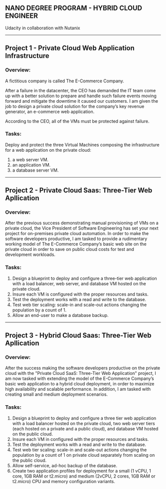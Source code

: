 ## **NANO DEGREE PROGRAM - HYBRID CLOUD ENGINEER**
Udacity in collaboration with Nutanix

---

## Project 1 - Private Cloud Web Application Infrastructure

### Overview:

A fictitious company is called The E-Commerce Company.

After a failure in the datacenter, the CEO has demanded the IT team come up with a better solution to prepare and handle such failure events moving forward and mitigate the downtime it caused our customers. I am given the job to design a private cloud solution for the company’s key revenue generator, an e-commerce web application.

According to the CEO, all of the VMs must be protected against failure.

### Tasks:

Deploy and protect the three Virtual Machines composing the infrastructure for a web application on the private cloud: 
1. a web server VM.
2. an application VM.
3. a database server VM.

---

## Project 2 - Private Cloud Saas: Three-Tier Web Apllication

### Overview:

After the previous success demonstrating manual provisioning of VMs on a private cloud, the Vice President of Software Engineering has set your next project for on-premises private cloud automation. In order to make the software developers productive, I am tasked to provide a rudimentary working model of The E-Commerce Company’s basic web site on the private cloud in order to save on public cloud costs for test and development workloads.

### Tasks:

1. Design a blueprint to deploy and configure a three-tier web application with a load balancer, web server, and database VM hosted on the private cloud.
2. Insure each VM is configured with the proper resources and tasks.
3. Test the deployment works with a read and write to the database.
4. Test web tier scaling: scale-in and scale-out actions changing the population by a count of 1.
5. Allow an end-user to make a database backup.

---

## Project 3 - Hybrid Cloud Saas: Three-Tier Web Apllication

### Overview:

After the success making the software developers productive on the private cloud with the "Private Cloud SaaS: Three-Tier Web Application" project, I am now tasked with extending the model of the E-Commerce Company’s basic web application to a hybrid cloud deployment, in order to maximize high availability and scalable performance. In addition, I am tasked with creating small and medium deployment scenarios.

### Tasks:

1. Design a blueprint to deploy and configure a three tier web application with a load balancer hosted on the private cloud, two web server tiers (each hosted on a private and a public cloud), and database VM hosted on the public cloud.
2. Insure each VM in configured with the proper resources and tasks.
3. Test the deployment works with a read and write to the database.
4. Test web tier scaling: scale-in and scale-out actions changing the population by a count of 1 on private cloud separately from scaling on the public cloud.
5. Allow self-service, ad-hoc backup of the database.
6. Create two application profiles for deployment for a small (1 vCPU, 1 core, 1GB RAM or t2.micro) and medium (2vCPU, 2 cores, 1GB RAM or t2.micro) CPU and memory configuration variants.